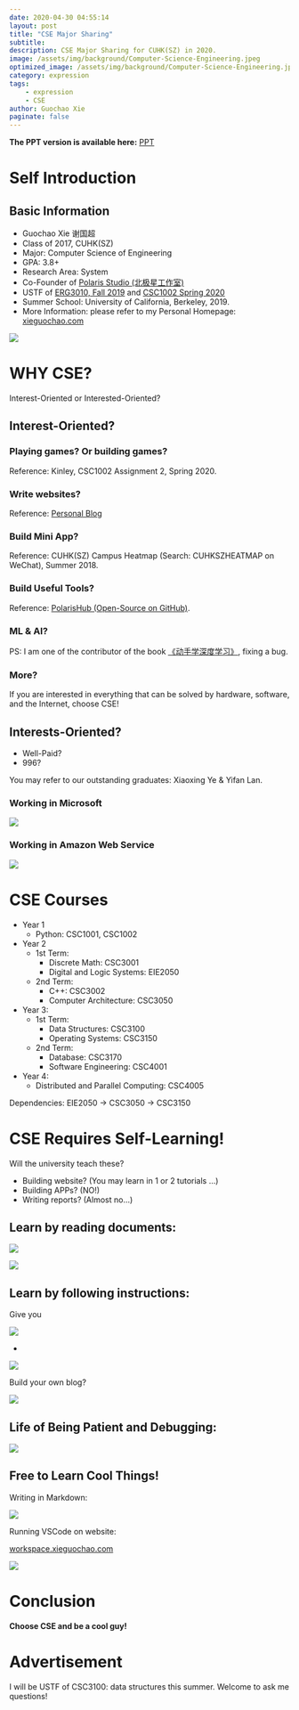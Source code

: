 ```yaml
---
date: 2020-04-30 04:55:14
layout: post
title: "CSE Major Sharing"
subtitle:
description: CSE Major Sharing for CUHK(SZ) in 2020.
image: /assets/img/background/Computer-Science-Engineering.jpeg
optimized_image: /assets/img/background/Computer-Science-Engineering.jpeg
category: expression
tags:
    - expression
    - CSE
author: Guochao Xie
paginate: false
---
```


**The PPT version is available here:** [PPT](/assets/files/CSE2020.pptx)

# Self Introduction

## Basic Information

- Guochao Xie 谢国超
- Class of 2017, CUHK(SZ)
- Major: Computer Science of Engineering
- GPA: 3.8+
- Research Area: System
- Co-Founder of [Polaris Studio (北极星工作室)](http://polarisstudio.cn/)
- USTF of [ERG3010, Fall 2019](https://xieguochao.com/teaching/2019-fall-ERG3010) and [CSC1002 Spring 2020](https://xieguochao.com/teaching/2020-spring-CSC1002)
- Summer School: University of California, Berkeley, 2019.
- More Information: please refer to my Personal Homepage: [xieguochao.com](https://xieguochao.com/)

![](/assets/img/contents/qrcode-homepage.png)

# WHY CSE?

Interest-Oriented or Interested-Oriented?

## Interest-Oriented?

### Playing games? Or building games?

[](/assets/img/contents/snake.jpg)

Reference: Kinley, CSC1002 Assignment 2, Spring 2020.

### Write websites?

[](/assets/img/contents/blog.jpg)

Reference: [Personal Blog](https://blog.xieguochao.com/)

### Build Mini App?

[](/assets/img/contents/heatmap.jpg)

Reference: CUHK(SZ) Campus Heatmap (Search: CUHKSZHEATMAP on WeChat), Summer 2018.

### Build Useful Tools?

[](/assets/img/contents/phub.jpg)

Reference: [PolarisHub (Open-Source on GitHub)](https://github.com/XieGuochao/polarishub_flask).

### ML & AI?

[](https://zh.gluon.ai/_images/frontpage/front.png)

PS: I am one of the contributor of the book [《动手学深度学习》](https://github.com/d2l-ai/d2l-zh), fixing a bug.

### More?

If you are interested in everything that can be solved by hardware, software, and the Internet, choose CSE!

## Interests-Oriented?

- Well-Paid?
- 996?

You may refer to our outstanding graduates: Xiaoxing Ye & Yifan Lan.

### Working in Microsoft

[![](/assets/img/contents/bilibili-ye.jpg)](https://www.bilibili.com/video/BV1r7411u7h5)

### Working in Amazon Web Service

[![](/assets/img/contents/bilibili-lan.jpg)](https://www.bilibili.com/video/BV1B7411u7QT)

# CSE Courses

- Year 1
  - Python: CSC1001, CSC1002
- Year 2
  - 1st Term:
    - Discrete Math: CSC3001
    - Digital and Logic Systems: EIE2050
  - 2nd Term:
    - C++: CSC3002
    - Computer Architecture: CSC3050
- Year 3:
  - 1st Term:
    - Data Structures: CSC3100
    - Operating Systems: CSC3150
  - 2nd Term:
    - Database: CSC3170
    - Software Engineering: CSC4001
- Year 4:
  - Distributed and Parallel Computing: CSC4005

Dependencies: EIE2050 -> CSC3050 -> CSC3150

# CSE Requires Self-Learning!

Will the university teach these?

- Building website? (You may learn in 1 or 2 tutorials ...)
- Building APPs? (NO!)
- Writing reports? (Almost no...)

## Learn by reading documents:

![](/assets/img/contents/numpy1.jpg)

![](/assets/img/contents/numpy2.jpg)


## Learn by following instructions:

Give you 

![](/assets/img/contents/jekflix.jpg)

+

![](/assets/img/contents/jekflix2.jpg)

Build your own blog?

![](/assets/img/contents/blog.jpg)

## Life of Being Patient and Debugging:

![](/assets/img/contents/debug.jpg)

## Free to Learn Cool Things!

Writing in Markdown:

![](/assets/img/contents/write-in-markdown.png)

Running VSCode on website:

[workspace.xieguochao.com](https://workspace.xieguochao.com/)

![](/assets/img/contents/workspace.jpg)

# Conclusion

**Choose CSE and be a cool guy!**

# Advertisement

I will be USTF of CSC3100: data structures this summer. Welcome to ask me questions!